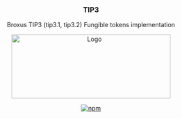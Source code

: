 <p align="center">
    <h3 align="center">TIP3</h3>
    <p align="center">Broxus TIP3 (tip3.1, tip3.2) Fungible tokens implementation</p>
<p align="center">
  <a href="https://github.com/venom-blockchain/developer-program">
    <img src="https://raw.githubusercontent.com/venom-blockchain/developer-program/main/vf-dev-program.png" alt="Logo" width="366.8" height="146.4">
  </a>
</p>
<p align="center">
    <a href="https://www.npmjs.com/package/@broxus/tip3">
        <img alt="npm" src="https://img.shields.io/npm/v/@broxus/tip3">
    </a>
</p>
